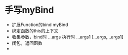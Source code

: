 # 手写myBind
- 扩展Function的bind    myBind
- 绑定函数的this的上下文
- 收集参数，bind时 ...args
    执行时 ...args1
    [...args,...args1]
- 闭包，返回函数
- 